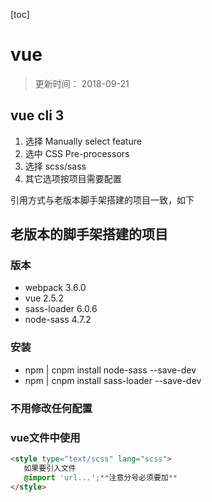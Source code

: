 [toc]

# vue
> 更新时间： 2018-09-21
## vue cli 3
1. 选择 Manually select feature
2. 选中 CSS Pre-processors
3. 选择 scss/sass
4. 其它选项按项目需要配置

引用方式与老版本脚手架搭建的项目一致，如下

## 老版本的脚手架搭建的项目
### 版本
- webpack 3.6.0
- vue 2.5.2
- sass-loader 6.0.6
- node-sass 4.7.2

### 安装
- npm | cnpm install node-sass --save-dev
- npm | cnpm install sass-loader --save-dev

### 不用修改任何配置

### vue文件中使用

```html
<style type="text/scss" lang="scss">
   如果要引入文件
   @import 'url...';**注意分号必须要加**
</style>
```
